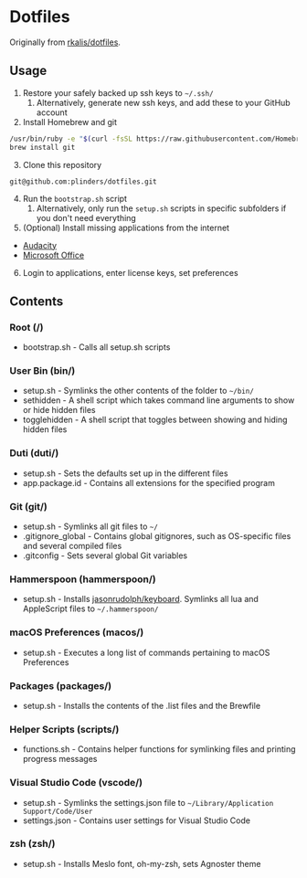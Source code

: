 # Dotfiles

Originally from [rkalis/dotfiles](https://github.com/rkalis/dotfiles).

## Usage
1. Restore your safely backed up ssh keys to `~/.ssh/`
    1. Alternatively, generate new ssh keys, and add these to your GitHub account
2. Install Homebrew and git
  ```bash
  /usr/bin/ruby -e "$(curl -fsSL https://raw.githubusercontent.com/Homebrew/install/master/install)"
  brew install git
  ```
3. Clone this repository
  ```
  git@github.com:plinders/dotfiles.git
  ```
4. Run the `bootstrap.sh` script
    1. Alternatively, only run the `setup.sh` scripts in specific subfolders if you don't need everything
5. (Optional) Install missing applications from the internet
  * [Audacity](https://www.audacityteam.org)
  * [Microsoft Office](https://support.office.com/en-us/article/download-and-install-or-reinstall-office-2016-or-office-2013-7c695b06-6d1a-4917-809c-98ce43f86479)
6. Login to applications, enter license keys, set preferences

## Contents

### Root (/)
* bootstrap.sh - Calls all setup.sh scripts

### User Bin (bin/)
* setup.sh - Symlinks the other contents of the folder to `~/bin/`
* sethidden - A shell script which takes command line arguments to show or hide
hidden files
* togglehidden - A shell script that toggles between showing and hiding hidden
files

### Duti (duti/)
* setup.sh - Sets the defaults set up in the different files
* app.package.id - Contains all extensions for the specified program

### Git (git/)
* setup.sh - Symlinks all git files to `~/`
* .gitignore_global - Contains global gitignores, such as OS-specific files and
several compiled files
* .gitconfig - Sets several global Git variables

### Hammerspoon (hammerspoon/)
* setup.sh - Installs [jasonrudolph/keyboard](https://github.com/jasonrudolph/keyboard). Symlinks all lua and AppleScript files to `~/.hammerspoon/`



### macOS Preferences (macos/)
* setup.sh - Executes a long list of commands pertaining to macOS Preferences

### Packages (packages/)
* setup.sh - Installs the contents of the .list files and the Brewfile

### Helper Scripts (scripts/)
* functions.sh - Contains helper functions for symlinking files and printing
  progress messages

### Visual Studio Code (vscode/)
* setup.sh - Symlinks the settings.json file to `~/Library/Application Support/Code/User`
* settings.json - Contains user settings for Visual Studio Code

### zsh (zsh/)
* setup.sh - Installs Meslo font, oh-my-zsh, sets Agnoster theme
